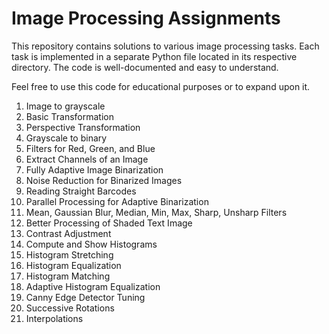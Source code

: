 # Image Processing Assignments

This repository contains solutions to various image processing tasks.
Each task is implemented in a separate Python file located in its respective directory.  The code is well-documented and easy to understand.

Feel free to use this code for educational purposes or to expand upon it.


1. Image to grayscale
2. Basic Transformation
3. Perspective Transformation
4. Grayscale to binary
5. Filters for Red, Green, and Blue
6. Extract Channels of an Image
7. Fully Adaptive Image Binarization
8. Noise Reduction for Binarized Images
9. Reading Straight Barcodes
10. Parallel Processing for Adaptive Binarization
11. Mean, Gaussian Blur, Median, Min, Max, Sharp, Unsharp Filters
12. Better Processing of Shaded Text Image
13. Contrast Adjustment
14. Compute and Show Histograms
15. Histogram Stretching
16. Histogram Equalization
17. Histogram Matching
18. Adaptive Histogram Equalization
19. Canny Edge Detector Tuning
20. Successive Rotations
21. Interpolations
